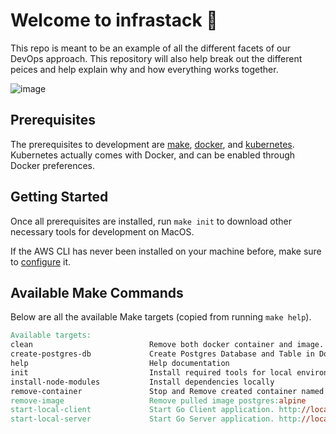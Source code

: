 # Welcome to infrastack 👋

This repo is meant to be an example of all the different facets of our DevOps approach. This repository will also help break out the different peices and help explain why and how everything works together.

![image](https://user-images.githubusercontent.com/31123803/66063172-b2d6fe00-e4f7-11e9-8974-3bc2e0284e5b.png)

## Prerequisites

The prerequisites to development are [make](https://www.gnu.org/software/make/),
[docker](https://www.docker.com/), and [kubernetes](https://kubernetes.io/).
Kubernetes actually comes with Docker, and can be enabled through Docker preferences.

## Getting Started

Once all prerequisites are installed, run `make init` to download other necessary tools for development on MacOS.

If the AWS CLI has never been installed on your machine before,
make sure to [configure](https://docs.aws.amazon.com/eks/latest/userguide/getting-started-eksctl.html#configure-awscli) it.

## Available Make Commands

Below are all the available Make targets (copied from running `make help`).

```makefile
Available targets:
clean                          Remove both docker container and image.
create-postgres-db             Create Postgres Database and Table in Docker
help                           Help documentation
init                           Install required tools for local environment on macOS
install-node-modules           Install dependencies locally
remove-container               Stop and Remove created container named infrastack-postgres
remove-image                   Remove pulled image postgres:alpine
start-local-client             Start Go Client application. http://localhost:4200/users
start-local-server             Start Go Server application. http://localhost:8080/api/v1/users
```
